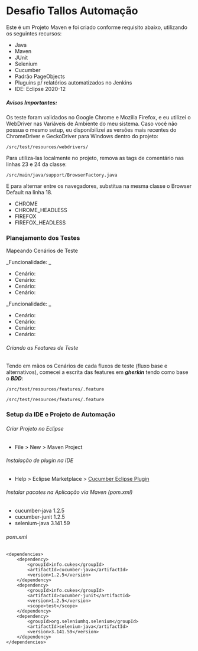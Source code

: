 ﻿# Desafio Tallos Automação
 
Este é um Projeto Maven e foi criado conforme requisito abaixo, utilizando os seguintes recursos:
<!--ts-->
   * Java
   * Maven
   * JUnit
   * Selenium
   * Cucumber
   * Padrão PageObjects
   * Pluguins p/ relatórios automatizados no Jenkins
   * IDE: Eclipse 2020-12
<!--te-->

##### Avisos Importantes:

Os teste foram validados no Google Chrome e Mozilla Firefox, e eu utilizei o WebDriver nas Variáveis de Ambiente do meu sistema. Caso você não possua o mesmo setup, eu disponibilizei as versões mais recentes do ChromeDriver e GeckoDriver para Windows dentro do projeto:

```
/src/test/resources/webdrivers/
```
Para utiliza-las localmente no projeto, remova as tags de comentário nas linhas 23 e 24 da classe:
```
/src/main/java/support/BrowserFactory.java
```
E para alternar entre os navegadores, substitua na mesma classe o Browser Default na linha 18.

<!--ts-->
   * CHROME
   * CHROME_HEADLESS
   * FIREFOX
   * FIREFOX_HEADLESS
<!--te-->

### Planejamento dos Testes
Mapeando Cenários de Teste

_Funcionalidade: _

* Cenário: 
* Cenário: 
* Cenário: 
* Cenário:
 
_Funcionalidade: _

* Cenário: 
* Cenário: 
* Cenário: 
* Cenário: 

###### Criando as Features de Teste
Tendo em mãos os Cenários de cada fluxos de teste (fluxo base e alternativos), comecei a escrita das features em ***gherkin*** tendo como base o ***BDD***:

```
/src/test/resources/features/.feature
```
```
/src/test/resources/features/.feature
```
### Setup da IDE e Projeto de Automação
###### Criar Projeto no Eclipse
* File > New > Maven Project
###### Instalação de plugin na IDE
* Help > Eclipse Marketplace > [Cucumber Eclipse Plugin](http://marketplace.eclipse.org/content/cucumber-eclipse-plugin)
###### Instalar pacotes na Aplicação via Maven (pom.xml)
* cucumber-java 1.2.5
* cucumber-junit 1.2.5
* selenium-java 3.141.59

###### pom.xml

```
<dependencies>
	<dependency>
		<groupId>info.cukes</groupId>
		<artifactId>cucumber-java</artifactId>
		<version>1.2.5</version>
	</dependency>
	<dependency>
		<groupId>info.cukes</groupId>
		<artifactId>cucumber-junit</artifactId>
		<version>1.2.5</version>
		<scope>test</scope>
	</dependency>
	<dependency>
		<groupId>org.seleniumhq.selenium</groupId>
		<artifactId>selenium-java</artifactId>
		<version>3.141.59</version>
	</dependency>
</dependencies>
```

